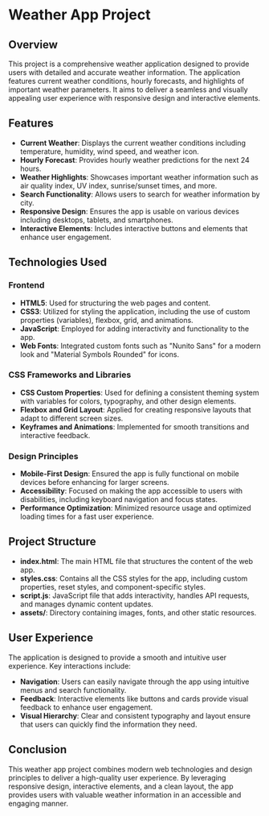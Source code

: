 # Weather App Project

## Overview

This project is a comprehensive weather application designed to provide users with detailed and accurate weather information. The application features current weather conditions, hourly forecasts, and highlights of important weather parameters. It aims to deliver a seamless and visually appealing user experience with responsive design and interactive elements.

## Features

- **Current Weather**: Displays the current weather conditions including temperature, humidity, wind speed, and weather icon.
- **Hourly Forecast**: Provides hourly weather predictions for the next 24 hours.
- **Weather Highlights**: Showcases important weather information such as air quality index, UV index, sunrise/sunset times, and more.
- **Search Functionality**: Allows users to search for weather information by city.
- **Responsive Design**: Ensures the app is usable on various devices including desktops, tablets, and smartphones.
- **Interactive Elements**: Includes interactive buttons and elements that enhance user engagement.

## Technologies Used

### Frontend

- **HTML5**: Used for structuring the web pages and content.
- **CSS3**: Utilized for styling the application, including the use of custom properties (variables), flexbox, grid, and animations.
- **JavaScript**: Employed for adding interactivity and functionality to the app.
- **Web Fonts**: Integrated custom fonts such as "Nunito Sans" for a modern look and "Material Symbols Rounded" for icons.

### CSS Frameworks and Libraries

- **CSS Custom Properties**: Used for defining a consistent theming system with variables for colors, typography, and other design elements.
- **Flexbox and Grid Layout**: Applied for creating responsive layouts that adapt to different screen sizes.
- **Keyframes and Animations**: Implemented for smooth transitions and interactive feedback.

### Design Principles

- **Mobile-First Design**: Ensured the app is fully functional on mobile devices before enhancing for larger screens.
- **Accessibility**: Focused on making the app accessible to users with disabilities, including keyboard navigation and focus states.
- **Performance Optimization**: Minimized resource usage and optimized loading times for a fast user experience.

## Project Structure

- **index.html**: The main HTML file that structures the content of the web app.
- **styles.css**: Contains all the CSS styles for the app, including custom properties, reset styles, and component-specific styles.
- **script.js**: JavaScript file that adds interactivity, handles API requests, and manages dynamic content updates.
- **assets/**: Directory containing images, fonts, and other static resources.

## User Experience

The application is designed to provide a smooth and intuitive user experience. Key interactions include:

- **Navigation**: Users can easily navigate through the app using intuitive menus and search functionality.
- **Feedback**: Interactive elements like buttons and cards provide visual feedback to enhance user engagement.
- **Visual Hierarchy**: Clear and consistent typography and layout ensure that users can quickly find the information they need.

## Conclusion

This weather app project combines modern web technologies and design principles to deliver a high-quality user experience. By leveraging responsive design, interactive elements, and a clean layout, the app provides users with valuable weather information in an accessible and engaging manner.